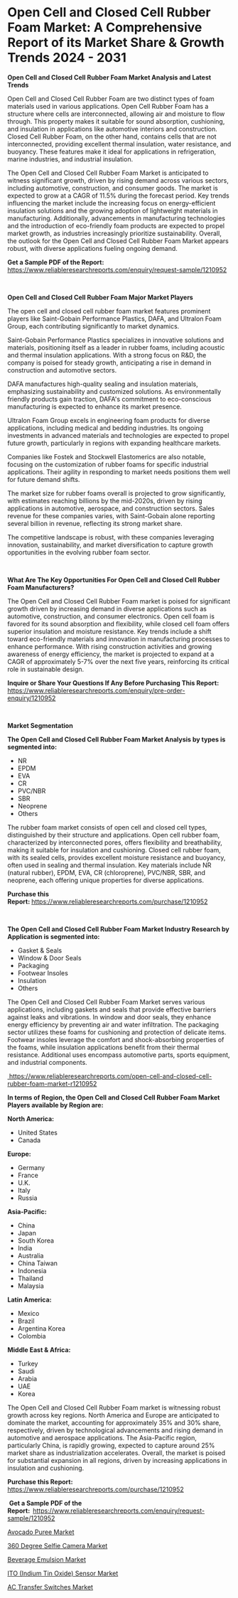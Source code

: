 <p><h1>Open Cell and Closed Cell Rubber Foam Market: A Comprehensive Report of its Market Share & Growth Trends 2024 - 2031</h1></p><p><strong>Open Cell and Closed Cell Rubber Foam Market Analysis and Latest Trends</strong></p>
<p><p>Open Cell and Closed Cell Rubber Foam are two distinct types of foam materials used in various applications. Open Cell Rubber Foam has a structure where cells are interconnected, allowing air and moisture to flow through. This property makes it suitable for sound absorption, cushioning, and insulation in applications like automotive interiors and construction. Closed Cell Rubber Foam, on the other hand, contains cells that are not interconnected, providing excellent thermal insulation, water resistance, and buoyancy. These features make it ideal for applications in refrigeration, marine industries, and industrial insulation.</p><p>The Open Cell and Closed Cell Rubber Foam Market is anticipated to witness significant growth, driven by rising demand across various sectors, including automotive, construction, and consumer goods. The market is expected to grow at a CAGR of 11.5% during the forecast period. Key trends influencing the market include the increasing focus on energy-efficient insulation solutions and the growing adoption of lightweight materials in manufacturing. Additionally, advancements in manufacturing technologies and the introduction of eco-friendly foam products are expected to propel market growth, as industries increasingly prioritize sustainability. Overall, the outlook for the Open Cell and Closed Cell Rubber Foam Market appears robust, with diverse applications fueling ongoing demand.</p></p>
<p><strong>Get a Sample PDF of the Report:&nbsp;</strong> <a href="https://www.reliableresearchreports.com/enquiry/request-sample/1210952?utm_campaign=117&utm_medium=2&utm_source=Github&utm_content=ia&utm_term=16122024&utm_id=open-cell-and-closed-cell-rubber-foam">https://www.reliableresearchreports.com/enquiry/request-sample/1210952</a></p>
<p>&nbsp;</p>
<p><strong>Open Cell and Closed Cell Rubber Foam Major Market Players</strong></p>
<p><p>The open cell and closed cell rubber foam market features prominent players like Saint-Gobain Performance Plastics, DAFA, and Ultralon Foam Group, each contributing significantly to market dynamics.</p><p>Saint-Gobain Performance Plastics specializes in innovative solutions and materials, positioning itself as a leader in rubber foams, including acoustic and thermal insulation applications. With a strong focus on R&D, the company is poised for steady growth, anticipating a rise in demand in construction and automotive sectors.</p><p>DAFA manufactures high-quality sealing and insulation materials, emphasizing sustainability and customized solutions. As environmentally friendly products gain traction, DAFA's commitment to eco-conscious manufacturing is expected to enhance its market presence. </p><p>Ultralon Foam Group excels in engineering foam products for diverse applications, including medical and bedding industries. Its ongoing investments in advanced materials and technologies are expected to propel future growth, particularly in regions with expanding healthcare markets.</p><p>Companies like Fostek and Stockwell Elastomerics are also notable, focusing on the customization of rubber foams for specific industrial applications. Their agility in responding to market needs positions them well for future demand shifts.</p><p>The market size for rubber foams overall is projected to grow significantly, with estimates reaching billions by the mid-2020s, driven by rising applications in automotive, aerospace, and construction sectors. Sales revenue for these companies varies, with Saint-Gobain alone reporting several billion in revenue, reflecting its strong market share. </p><p>The competitive landscape is robust, with these companies leveraging innovation, sustainability, and market diversification to capture growth opportunities in the evolving rubber foam sector.</p></p>
<p>&nbsp;</p>
<p><strong>What Are The Key Opportunities For Open Cell and Closed Cell Rubber Foam Manufacturers?</strong></p>
<p><p>The Open Cell and Closed Cell Rubber Foam market is poised for significant growth driven by increasing demand in diverse applications such as automotive, construction, and consumer electronics. Open cell foam is favored for its sound absorption and flexibility, while closed cell foam offers superior insulation and moisture resistance. Key trends include a shift toward eco-friendly materials and innovation in manufacturing processes to enhance performance. With rising construction activities and growing awareness of energy efficiency, the market is projected to expand at a CAGR of approximately 5-7% over the next five years, reinforcing its critical role in sustainable design.</p></p>
<p><strong>Inquire or Share Your Questions If Any Before Purchasing This Report:</strong> <a href="https://www.reliableresearchreports.com/enquiry/pre-order-enquiry/1210952?utm_campaign=117&utm_medium=2&utm_source=Github&utm_content=ia&utm_term=16122024&utm_id=open-cell-and-closed-cell-rubber-foam">https://www.reliableresearchreports.com/enquiry/pre-order-enquiry/1210952</a></p>
<p>&nbsp;</p>
<p><strong>Market Segmentation</strong></p>
<p><strong>The Open Cell and Closed Cell Rubber Foam Market Analysis by types is segmented into:</strong></p>
<p><ul><li>NR</li><li>EPDM</li><li>EVA</li><li>CR</li><li>PVC/NBR</li><li>SBR</li><li>Neoprene</li><li>Others</li></ul></p>
<p><p>The rubber foam market consists of open cell and closed cell types, distinguished by their structure and applications. Open cell rubber foam, characterized by interconnected pores, offers flexibility and breathability, making it suitable for insulation and cushioning. Closed cell rubber foam, with its sealed cells, provides excellent moisture resistance and buoyancy, often used in sealing and thermal insulation. Key materials include NR (natural rubber), EPDM, EVA, CR (chloroprene), PVC/NBR, SBR, and neoprene, each offering unique properties for diverse applications.</p></p>
<p><strong>Purchase this Report:&nbsp;</strong><a href="https://www.reliableresearchreports.com/purchase/1210952?utm_campaign=117&utm_medium=2&utm_source=Github&utm_content=ia&utm_term=16122024&utm_id=open-cell-and-closed-cell-rubber-foam">https://www.reliableresearchreports.com/purchase/1210952</a></p>
<p>&nbsp;</p>
<p><strong>The Open Cell and Closed Cell Rubber Foam Market Industry Research by Application is segmented into:</strong></p>
<p><ul><li>Gasket & Seals</li><li>Window & Door Seals</li><li>Packaging</li><li>Footwear Insoles</li><li>Insulation</li><li>Others</li></ul></p>
<p><p>The Open Cell and Closed Cell Rubber Foam Market serves various applications, including gaskets and seals that provide effective barriers against leaks and vibrations. In window and door seals, they enhance energy efficiency by preventing air and water infiltration. The packaging sector utilizes these foams for cushioning and protection of delicate items. Footwear insoles leverage the comfort and shock-absorbing properties of the foams, while insulation applications benefit from their thermal resistance. Additional uses encompass automotive parts, sports equipment, and industrial components.</p></p>
<p><a href="https://www.reliableresearchreports.com/open-cell-and-closed-cell-rubber-foam-market-r1210952?utm_campaign=117&utm_medium=2&utm_source=Github&utm_content=ia&utm_term=16122024&utm_id=open-cell-and-closed-cell-rubber-foam">&nbsp;https://www.reliableresearchreports.com/open-cell-and-closed-cell-rubber-foam-market-r1210952</a></p>
<p><strong>In terms of Region, the Open Cell and Closed Cell Rubber Foam Market Players available by Region are:</strong></p>
<p>
    <p> <strong> North America: </strong>
        <ul>
            <li>United States</li>
            <li>Canada</li>
        </ul>
        </p> 
    <p> <strong> Europe: </strong>
        <ul>
            <li>Germany</li>
            <li>France</li>
            <li>U.K.</li>
            <li>Italy</li>
            <li>Russia</li>
        </ul>
        </p> 
    <p> <strong> Asia-Pacific: </strong>
        <ul>
            <li>China</li>
            <li>Japan</li>
            <li>South Korea</li>
            <li>India</li>
            <li>Australia</li>
            <li>China Taiwan</li>
            <li>Indonesia</li>
            <li>Thailand</li>
            <li>Malaysia</li>
        </ul>
        </p> 
    <p> <strong> Latin America: </strong>
        <ul>
            <li>Mexico</li>
            <li>Brazil</li>
            <li>Argentina Korea</li>
            <li>Colombia</li>
        </ul>
        </p> 
    <p> <strong> Middle East & Africa: </strong>
        <ul>
            <li>Turkey</li>
            <li>Saudi</li>
            <li>Arabia</li>
            <li>UAE</li>
            <li>Korea</li>
        </ul>
    </p>
    </p>
<p><p>The Open Cell and Closed Cell Rubber Foam market is witnessing robust growth across key regions. North America and Europe are anticipated to dominate the market, accounting for approximately 35% and 30% share, respectively, driven by technological advancements and rising demand in automotive and aerospace applications. The Asia-Pacific region, particularly China, is rapidly growing, expected to capture around 25% market share as industrialization accelerates. Overall, the market is poised for substantial expansion in all regions, driven by increasing applications in insulation and cushioning.</p></p>
<p><strong>Purchase this Report: </strong><a href="https://www.reliableresearchreports.com/purchase/1210952?utm_campaign=117&utm_medium=2&utm_source=Github&utm_content=ia&utm_term=16122024&utm_id=open-cell-and-closed-cell-rubber-foam">https://www.reliableresearchreports.com/purchase/1210952</a></p>
<p>&nbsp;<strong>Get a Sample PDF of the Report:&nbsp;&nbsp;</strong><a href="https://www.reliableresearchreports.com/enquiry/request-sample/1210952?utm_campaign=117&utm_medium=2&utm_source=Github&utm_content=ia&utm_term=16122024&utm_id=open-cell-and-closed-cell-rubber-foam">https://www.reliableresearchreports.com/enquiry/request-sample/1210952</a></p>
<p><strong></strong></p>
<p><p><a href="https://www.linkedin.com/pulse/key-trends-driving-avocado-puree-market-growth-102-cagr-from-jnpbf?utm_campaign=117&utm_medium=2&utm_source=Github&utm_content=ia&utm_term=16122024&utm_id=open-cell-and-closed-cell-rubber-foam">Avocado Puree Market</a></p><p><a href="https://www.linkedin.com/pulse/market-dynamics-360-degree-selfie-camera-key-trends-macroeconomic-5s1qf?utm_campaign=117&utm_medium=2&utm_source=Github&utm_content=ia&utm_term=16122024&utm_id=open-cell-and-closed-cell-rubber-foam">360 Degree Selfie Camera Market</a></p><p><a href="https://www.linkedin.com/pulse/comprehensive-analysis-beverage-emulsion-market-segments-growth-njawf?utm_campaign=117&utm_medium=2&utm_source=Github&utm_content=ia&utm_term=16122024&utm_id=open-cell-and-closed-cell-rubber-foam">Beverage Emulsion Market</a></p><p><a href="https://github.com/AshikRahman991/Market-Research-Report-List-1/blob/main/ito-indium-tin-oxide-sensor-market.md?utm_campaign=117&utm_medium=2&utm_source=Github&utm_content=ia&utm_term=16122024&utm_id=open-cell-and-closed-cell-rubber-foam">ITO (Indium Tin Oxide) Sensor Market</a></p><p><a href="https://github.com/HobertDavis43/Market-Research-Report-List-1/blob/main/ac-transfer-switches-market.md?utm_campaign=117&utm_medium=2&utm_source=Github&utm_content=ia&utm_term=16122024&utm_id=open-cell-and-closed-cell-rubber-foam">AC Transfer Switches Market</a></p></p>